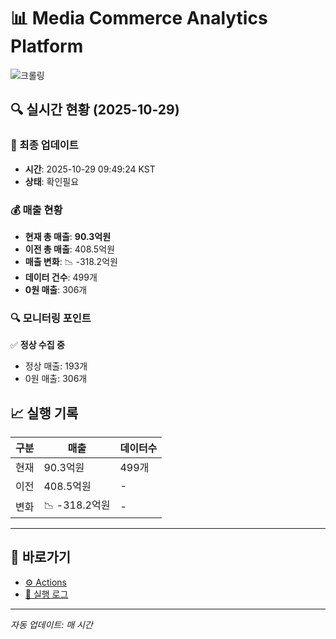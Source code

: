 # 📊 Media Commerce Analytics Platform

![크롤링](https://img.shields.io/badge/크롤링-확인필요-orange)

## 🔍 실시간 현황 (2025-10-29)

### 📍 최종 업데이트
- **시간**: 2025-10-29 09:49:24 KST
- **상태**: 확인필요

### 💰 매출 현황
- **현재 총 매출**: **90.3억원**
- **이전 총 매출**: 408.5억원
- **매출 변화**: 📉 -318.2억원
- **데이터 건수**: 499개
- **0원 매출**: 306개

### 🔍 모니터링 포인트

✅ **정상 수집 중**
- 정상 매출: 193개
- 0원 매출: 306개


## 📈 실행 기록

| 구분 | 매출 | 데이터수 |
|------|------|----------|
| 현재 | 90.3억원 | 499개 |
| 이전 | 408.5억원 | - |
| 변화 | 📉 -318.2억원 | - |

---

## 🔗 바로가기

- [⚙️ Actions](../../actions)
- [📝 실행 로그](../../actions/workflows/daily_scraping.yml)

---

*자동 업데이트: 매 시간*
